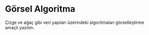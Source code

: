 # Görsel Algoritma
Çizge ve ağaç gibi veri yapıları üzerindeki algoritmaları görselleştirme amaçlı yazılım.
